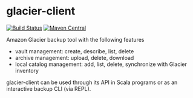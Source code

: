 # glacier-client

[![Build Status](https://travis-ci.org/marko-asplund/glacier-client.svg?branch=master)](https://travis-ci.org/marko-asplund/glacier-client)
[![Maven Central](https://maven-badges.herokuapp.com/maven-central/com.practicingtechie/glacier-backup-cli_2.11/badge.svg?style=plastic)](https://maven-badges.herokuapp.com/maven-central/com.practicingtechie/glacier-backup-cli_2.11)

Amazon Glacier backup tool with the following features
- vault management: create, describe, list, delete
- archive management: upload, delete, download
- local catalog management: add, list, delete, synchronize with Glacier inventory

glacier-client can be used through its API in Scala programs or as an interactive backup CLI (via REPL).
